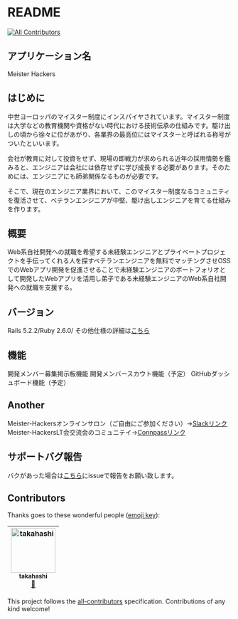 # README
[![All Contributors](https://img.shields.io/badge/all_contributors-1-orange.svg?style=flat-square)](#contributors)

## アプリケーション名
<p>Meister Hackers</p>

## はじめに
<p>中世ヨーロッパのマイスター制度にインスパイヤされています。マイスター制度は大学などの教育機関や資格がない時代における技術伝承の仕組みです。駆け出しの頃から徐々に位があがり、各業界の最高位にはマイスターと呼ばれる称号がついたといいます。

会社が教育に対して投資をせず、現場の即戦力が求められる近年の採用情勢を鑑みると、エンジニアは会社には依存せずに学び成長する必要があります。そのためには、エンジニアにも師弟関係なるものが必要です。

そこで、現在のエンジニア業界において、このマイスター制度なるコミュニティを復活させて、ベテランエンジニアが中堅、駆け出しエンジニアを育てる仕組みを作ります。</p>

## 概要
<p>Web系自社開発への就職を希望する未経験エンジニアとプライベートプロジェクトを手伝ってくれる人を探すベテランエンジニアを無料でマッチングさせOSSでのWebアプリ開発を促進させることで未経験エンジニアのポートフォリオとして開発したWebアプリを活用し弟子である未経験エンジニアのWeb系自社開発への就職を支援する。</p>

## バージョン
Rails 5.2.2/Ruby 2.6.0/
その他仕様の詳細は[こちら](https://github.com/WEBsinjyuku/meister-hackers/wiki)

## 機能
開発メンバー募集掲示板機能
開発メンバースカウト機能（予定）
GitHubダッシュボード機能（予定）

## Another
Meister-Hackersオンラインサロン（ご自由にご参加ください）→[Slackリンク](https://join.slack.com/t/meister-hackers/shared_invite/enQtNTYyMzAyNDM2MjI2LTAzYjIyYmY0ZWM5YWQ2ODc3M2Y4MGI3MWYxMTVmODk5NWU0NmNmMDc1NjVjMDBmODcxZDkyNjUwZTgxMTM0M2I)<br>
Meister-HackersLT会交流会のコミュニテイ→[Connpassリンク](https://ossteam.connpass.com/)


## サポートバグ報告
バクがあった場合は[こちら](https://github.com/WEBsinjyuku/meister-hackers-support)にissueで報告をお願い致します。

## Contributors

Thanks goes to these wonderful people ([emoji key](https://github.com/all-contributors/all-contributors#emoji-key)):

<!-- ALL-CONTRIBUTORS-LIST:START - Do not remove or modify this section -->
<!-- prettier-ignore -->
| [<img src="https://avatars2.githubusercontent.com/u/40596064?v=4" width="100px;" alt="takahashi"/><br /><sub><b>takahashi</b></sub>](https://github.com/takahashi19)<br />[🚧](#maintenance-takahashi19 "Maintenance") |
| :---: |
<!-- ALL-CONTRIBUTORS-LIST:END -->

This project follows the [all-contributors](https://github.com/all-contributors/all-contributors) specification. Contributions of any kind welcome!